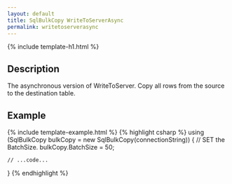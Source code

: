 ```yaml
---
layout: default
title: SqlBulkCopy WriteToServerAsync
permalink: writetoserverasync
---
```


{% include template-h1.html %}

## Description

The asynchronous version of WriteToServer. Copy all rows from the source to the destination table.

## Example
{% include template-example.html %} 
{% highlight csharp %}
using (SqlBulkCopy bulkCopy = new SqlBulkCopy(connectionString))
{
	// SET the BatchSize.
	bulkCopy.BatchSize = 50;
	
	// ...code...
}
{% endhighlight %}
